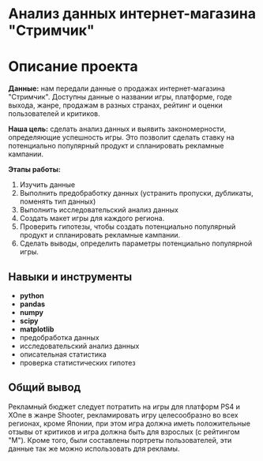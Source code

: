 # Анализ данных интернет-магазина "Стримчик"

# Описание проекта
**Данные:** нам передали данные о продажах интернет-магазина "Стримчик". Доступны данные о названии игры, платформе, годе выхода, жанре, продажам в разных странах, рейтинг и оценки пользователей и критиков.

**Наша цель:** сделать анализ данных и выявить закономерности, определяющие успешность игры. Это позволит сделать ставку на потенциально популярный продукт и спланировать рекламные кампании.

**Этапы работы:**
1. Изучить данные
2. Выполнить предобработку данных (устранить пропуски, дубликаты, поменять тип данных)
3. Выполнить исследовательский анализ данных
4. Создать макет игры для каждого региона.
5. Проверить гипотезы, чтобы создать потенциально популярный продукт и спланировать рекламные кампании.
6. Сделать выводы, определить параметры потенциально популярной игры.

## Навыки и инструменты
- **python**
- **pandas**
- **numpy**
- **scipy**
- **matplotlib**
- предобработка данных
- исследовательский анализ данных
- описательная статистика
- проверка статистических гипотез

## Общий вывод
Рекламный бюджет следует потратить на игры для платформ PS4 и XOne в жанре Shooter, рекламировать игру целесообразно во всех регионах, кроме Японии, при этом игра должна иметь положительные отзывы от критиков и игра должна быть для взрослых (с рейтингом "М"). Кроме того, были составлены портреты пользователей, эти данные так же можно использовать для рекламы.
